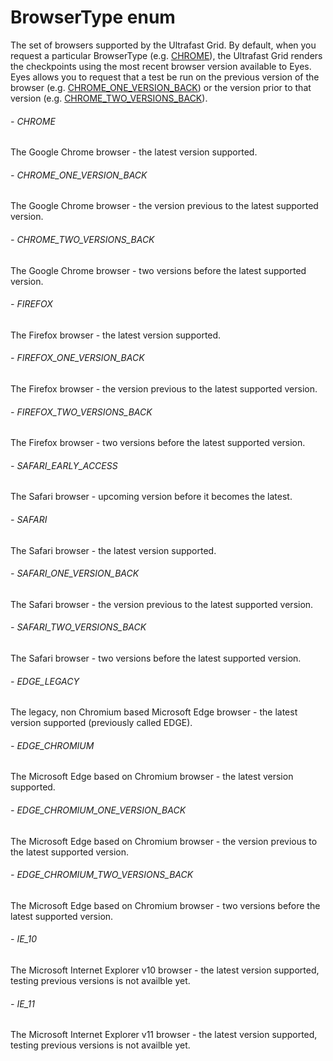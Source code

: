 # BrowserType enum
 
The set of browsers supported by the Ultrafast Grid. 
By default, when you request a particular BrowserType (e.g. [CHROME](#)), the Ultrafast Grid renders the checkpoints using the most recent browser version available to Eyes. Eyes allows you to request that a test be run on the previous version of the browser (e.g. [CHROME\_ONE\_VERSION\_BACK](#)) or the version prior to that version (e.g. [CHROME\_TWO\_VERSIONS\_BACK](#)). 
###### - CHROME 
 The Google Chrome browser - the latest version supported. 
 ###### - CHROME_ONE_VERSION_BACK 
 The Google Chrome browser - the version previous to the latest supported version. 
 ###### - CHROME_TWO_VERSIONS_BACK 
 The Google Chrome browser - two versions before the latest supported version. 
 ###### - FIREFOX 
 The Firefox browser - the latest version supported. 
 ###### - FIREFOX_ONE_VERSION_BACK 
 The Firefox browser - the version previous to the latest supported version. 
 ###### - FIREFOX_TWO_VERSIONS_BACK 
 The Firefox browser - two versions before the latest supported version. 
 ###### - SAFARI_EARLY_ACCESS 
 The Safari browser - upcoming version before it becomes the latest. 
 ###### - SAFARI 
 The Safari browser - the latest version supported. 
 ###### - SAFARI_ONE_VERSION_BACK 
 The Safari browser - the version previous to the latest supported version. 
 ###### - SAFARI_TWO_VERSIONS_BACK 
 The Safari browser - two versions before the latest supported version. 
 ###### - EDGE_LEGACY 
 The legacy, non Chromium based Microsoft Edge browser - the latest version supported (previously called EDGE). 
 ###### - EDGE_CHROMIUM 
 The Microsoft Edge based on Chromium browser - the latest version supported. 
 ###### - EDGE_CHROMIUM_ONE_VERSION_BACK 
 The Microsoft Edge based on Chromium browser - the version previous to the latest supported version. 
 ###### - EDGE_CHROMIUM_TWO_VERSIONS_BACK 
 The Microsoft Edge based on Chromium browser - two versions before the latest supported version. 
 ###### - IE_10 
 The Microsoft Internet Explorer v10 browser - the latest version supported, testing previous versions is not availble yet. 
 ###### - IE_11 
 The Microsoft Internet Explorer v11 browser - the latest version supported, testing previous versions is not availble yet. 
 